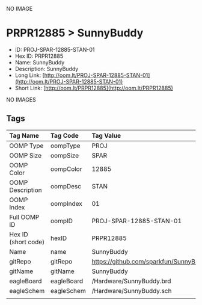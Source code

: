 


  
NO IMAGE  
# PRPR12885 > SunnyBuddy

- ID: PROJ-SPAR-12885-STAN-01
- Hex ID: PRPR12885
- Name: SunnyBuddy
- Description: SunnyBuddy
- Long Link: [http://oom.lt/PROJ-SPAR-12885-STAN-01](http://oom.lt/PROJ-SPAR-12885-STAN-01)
- Short Link: [http://oom.lt/PRPR12885](http://oom.lt/PRPR12885)
  
NO IMAGES  
## Tags
  

|Tag Name|Tag Code|Tag Value|
| :--- | :--- | :--- |
|OOMP Type|oompType|PROJ|
|OOMP Size|oompSize|SPAR|
|OOMP Color|oompColor|12885|
|OOMP Description|oompDesc|STAN|
|OOMP Index|oompIndex|01|
|Full OOMP ID|oompID|PROJ-SPAR-12885-STAN-01|
|Hex ID (short code)|hexID|PRPR12885|
|Name|name|SunnyBuddy|
|gitRepo|gitRepo|https://github.com/sparkfun/SunnyBuddy|
|gitName|gitName|SunnyBuddy|
|eagleBoard|eagleBoard|/Hardware/SunnyBuddy.brd|
|eagleSchem|eagleSchem|/Hardware/SunnyBuddy.sch|
||||

